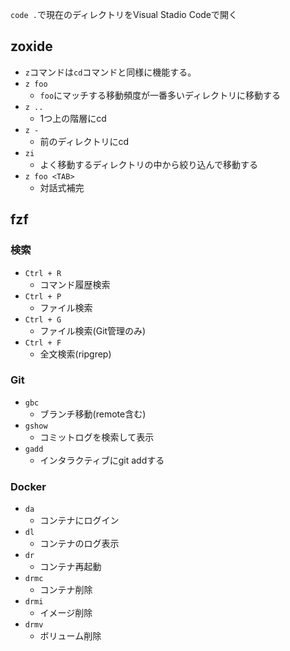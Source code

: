 
`code .`で現在のディレクトリをVisual Stadio Codeで開く

## zoxide

- `z`コマンドは`cd`コマンドと同様に機能する。
- `z foo`
  - `foo`にマッチする移動頻度が一番多いディレクトリに移動する
- `z ..`
  - 1つ上の階層にcd
- `z -`
  - 前のディレクトリにcd
- `zi`
  - よく移動するディレクトリの中から絞り込んで移動する
- `z foo <TAB>`
  - 対話式補完

## fzf

### 検索
- `Ctrl + R`
  - コマンド履歴検索
- `Ctrl + P`
  - ファイル検索
- `Ctrl + G`
  - ファイル検索(Git管理のみ)
- `Ctrl + F`
  - 全文検索(ripgrep)

### Git

- `gbc`
  - ブランチ移動(remote含む)
- `gshow`
  - コミットログを検索して表示
- `gadd`
  - インタラクティブにgit addする

### Docker

- `da`
  - コンテナにログイン
- `dl`
  - コンテナのログ表示
- `dr`
  - コンテナ再起動
- `drmc`
  - コンテナ削除
- `drmi`
  - イメージ削除
- `drmv`
  - ボリューム削除
